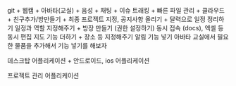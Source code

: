 
git + 웹캠 + 아바타(교실) + 음성 + 채팅 + 이슈 트래킹 + 빠른 파일 관리 + 클라우드 + 친구추가/방만들기 + 최종 프로젝트 지정, 공지사항 올리기 + 달력으로 일정 정리하기
일정과 역할 지정해주기 + 방장 만들기 (권한 설정하기)
동시 접속 (docs), 엑셀 등 동시 편집
지도 기능 더하기 + 장소 등 지정해주기
알림 기능 넣기
아바타 교실에서 필요한 물품을 추가해서 기능 넣기를 해보자


데스크탑 어플리케이션 + 안드로이드, ios 어플리케이션


프로젝트 관리 어플리케이션

